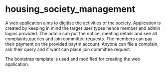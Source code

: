 # housing_society_management
A web application aims to digitise the activities of the society. Application is created by keeping in mind the target user types hence member and admin logins provided. The admin can put the notice, meeting details and see all complaints,queries and join committee requests. The members can pay their payment on the provided paytm account. Anyone can file a complain, ask their query and if want can place join committee request.


The bootstrap template is used and modified for creating the web application.
